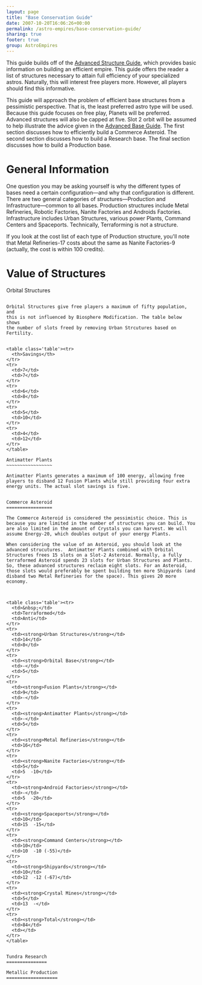 ```yaml
---
layout: page
title: "Base Conservation Guide"
date: 2007-10-20T16:06:26+00:00
permalink: /astro-empires/base-conservation-guide/
sharing: true
footer: true
group: AstroEmpires
---
```


This guide builds off of the [Advanced Structure Guide](/astro-empires/advanced-structure-guide), which
provides basic information on building an efficient empire. This guide
offers the reader a list of structures necessary to attain full
efficiency of your specialized astros. Naturally, this will interest
free players more. However, all players should find this informative.



This guide will approach the problem of efficient base structures from a
pessimistic perspective. That is, the least preferred astro type will be
used. 
Because this guide focuses on free play, Planets will be preferred.
Advanced structures will also be capped at five.
Slot 2 orbit will be assumed to help illustrate the advice given in the
[Advanced Base Guide](/astro-empires/advanced-base-guide). 
The first section discusses how to efficiently build a
Commerce Asteroid. The second section discusses how to build a Research
base. The final section discusses how to build a Production base.

General Information
===================

One question you may be asking yourself is why the different types of
bases need a certain configuration&mdash;and why that configuration is
different. There are two general categories of structures&mdash;Production
and Infrastructure&mdash;common to all bases. Production structures include
Metal Refineries, Robotic Factories, Nanite Factories and Androids
Factories. Infrastructure includes Urban Structures, various power
Plants, Command Centers and Spaceports. Technically, Terraforming is not
a structure.

If you look at the cost list of each type of Production structure,
you'll note that Metal Refineries-17 costs about the same as Nanite
Factories-9 (actually, the cost is within 100 credits).

Value of Structures
===================

Orbital Structures
~~~~~~~~~~~~~~~~~~

Orbital Structures give free players a maximum of fifty population, and
this is not influenced by Biosphere Modification. The table below shows
the number of slots freed by removing Urban Strcutures based on
Fertility. 


<table class='table'><tr>
  <th>Savings</th>
</tr>
<tr>
  <td>7</td>
  <td>7</td>
</tr>
<tr>
  <td>6</td>
  <td>8</td>
</tr>
<tr>
  <td>5</td>
  <td>10</td>
</tr>
<tr>
  <td>4</td>
  <td>12</td>
</tr>
</table>

Antimatter Plants
~~~~~~~~~~~~~~~~~

Antimatter Plants generates a maximum of 100 energy, allowing free
players to disband 12 Fusion Plants while still providing four extra
energy units. The actual slot savings is five.


Commerce Asteroid
=================

The Commerce Asteroid is considered the pessimistic choice. This is
because you are limited in the number of structures you can build. You
are also limited in the amount of Crystals you can harvest. We will
assume Energy-20, which doubles output of your energy Plants.

When considering the value of an Asteroid, you should look at the
advanced strucutures.  Antimatter Plants combined with Orbital
Structures frees 15 slots on a Slot-2 Asteroid. Normally, a fully
terraformed Asteroid spends 23 slots for Urban Structures and Plants.
So, these advanced structures reclaim eight slots. For an Asteroid,
those slots would preferably be spent building ten more Shipyards (and
disband two Metal Refineries for the space). This gives 20 more economy.



<table class='table'><tr>
  <td>&nbsp;</td>
  <td>Terraformed</td>
  <td>Anti</td>
</tr>
<tr>
  <td><strong>Urban Structures</strong></td>
  <td>14</td>
  <td>8</td>
</tr>
<tr>
  <td><strong>Orbital Base</strong></td>
  <td>-</td>
  <td>5</td>
</tr>
<tr>
  <td><strong>Fusion Plants</strong></td>
  <td>9</td>
  <td>-</td>
</tr>
<tr>
  <td><strong>Antimatter Plants</strong></td>
  <td>-</td>
  <td>5</td>
</tr>
<tr>
  <td><strong>Metal Refineries</strong></td>
  <td>16</td>
</tr>
<tr>
  <td><strong>Nanite Factories</strong></td>
  <td>5</td>
  <td>5  -10</td>
</tr>
<tr>
  <td><strong>Android Factories</strong></td>
  <td>-</td>
  <td>5  -20</td>
</tr>
<tr>
  <td><strong>Spaceports</strong></td>
  <td>10</td>
  <td>15  -15</td>
</tr>
<tr>
  <td><strong>Command Centers</strong></td>
  <td>10</td>
  <td>10  -10 (-55)</td>
</tr>
<tr>
  <td><strong>Shipyards</strong></td>
  <td>10</td>
  <td>12  -12 (-67)</td>
</tr>
<tr>
  <td><strong>Crystal Mines</strong></td>
  <td>5</td>
  <td>13  -</td>
</tr>
<tr>
  <td><strong>Total</strong></td>
  <td>84</td>
  <td></td>
</tr>
</table>


Tundra Research
===============

Metallic Production
===================

